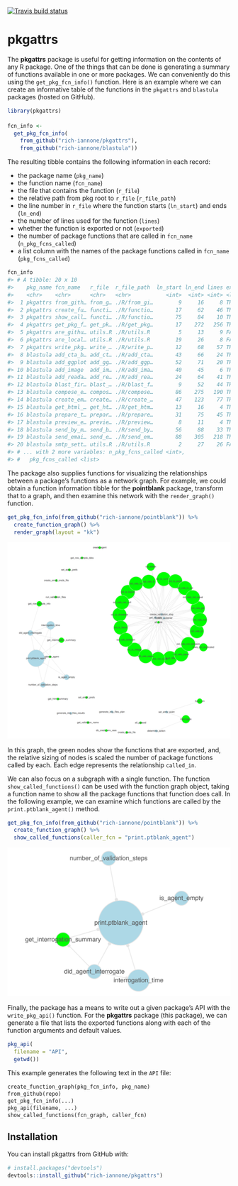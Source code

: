 
<!-- README.md is generated from README.Rmd. Please edit that file -->

[![Travis build
status](https://travis-ci.org/rich-iannone/pkgattrs.svg?branch=master)](https://travis-ci.org/rich-iannone/pkgattrs)

# pkgattrs

The **pkgattrs** package is useful for getting information on the
contents of any R package. One of the things that can be done is
generating a summary of functions available in one or more packages. We
can conveniently do this using the `get_pkg_fcn_info()` function. Here
is an example where we can create an informative table of the functions
in the `pkgattrs` and `blastula` packages (hosted on GitHub).

``` r
library(pkgattrs)

fcn_info <-
  get_pkg_fcn_info(
    from_github("rich-iannone/pkgattrs"),
    from_github("rich-iannone/blastula"))
```

The resulting tibble contains the following information in each record:

  - the package name (`pkg_name`)
  - the function name (`fcn_name`)
  - the file that contains the function (`r_file`)
  - the relative path from pkg root to `r_file` (`r_file_path`)
  - the line number in `r_file` where the function starts (`ln_start`)
    and ends (`ln_end`)
  - the number of lines used for the function (`lines`)
  - whether the function is exported or not (`exported`)
  - the number of package functions that are called in `fcn_name`
    (`n_pkg_fcns_called`)
  - a list column with the names of the package functions called in
    `fcn_name` (`pkg_fcns_called`)

<!-- end list -->

``` r
fcn_info
#> # A tibble: 20 x 10
#>    pkg_name fcn_name   r_file  r_file_path  ln_start ln_end lines exported
#>    <chr>    <chr>      <chr>   <chr>           <int>  <int> <int> <lgl>   
#>  1 pkgattrs from_gith… from_g… ./R/from_gi…        9     16     8 TRUE    
#>  2 pkgattrs create_fu… functi… ./R/functio…       17     62    46 TRUE    
#>  3 pkgattrs show_call… functi… ./R/functio…       75     84    10 TRUE    
#>  4 pkgattrs get_pkg_f… get_pk… ./R/get_pkg…       17    272   256 TRUE    
#>  5 pkgattrs are_githu… utils.R ./R/utils.R         5     13     9 FALSE   
#>  6 pkgattrs are_local… utils.R ./R/utils.R        19     26     8 FALSE   
#>  7 pkgattrs write_pkg… write_… ./R/write_p…       12     68    57 TRUE    
#>  8 blastula add_cta_b… add_ct… ./R/add_cta…       43     66    24 TRUE    
#>  9 blastula add_ggplot add_gg… ./R/add_ggp…       52     71    20 TRUE    
#> 10 blastula add_image  add_im… ./R/add_ima…       40     45     6 TRUE    
#> 11 blastula add_reada… add_re… ./R/add_rea…       24     64    41 TRUE    
#> 12 blastula blast_fir… blast_… ./R/blast_f…        9     52    44 TRUE    
#> 13 blastula compose_e… compos… ./R/compose…       86    275   190 TRUE    
#> 14 blastula create_em… create… ./R/create_…       47    123    77 TRUE    
#> 15 blastula get_html_… get_ht… ./R/get_htm…       13     16     4 TRUE    
#> 16 blastula prepare_t… prepar… ./R/prepare…       31     75    45 TRUE    
#> 17 blastula preview_e… previe… ./R/preview…        8     11     4 TRUE    
#> 18 blastula send_by_m… send_b… ./R/send_by…       56     88    33 TRUE    
#> 19 blastula send_emai… send_e… ./R/send_em…       88    305   218 TRUE    
#> 20 blastula smtp_sett… utils.R ./R/utils.R         2     27    26 FALSE   
#> # ... with 2 more variables: n_pkg_fcns_called <int>,
#> #   pkg_fcns_called <list>
```

The package also supplies functions for visualizing the relationships
between a package’s functions as a network graph. For example, we could
obtain a function information tibble for the **pointblank** package,
transform that to a graph, and then examine this network with the
`render_graph()` function.

``` r
get_pkg_fcn_info(from_github("rich-iannone/pointblank")) %>%
  create_function_graph() %>%
  render_graph(layout = "kk")
```

<img src="man/figures/pointblank_graph.png">

In this graph, the green nodes show the functions that are exported,
and, the relative sizing of nodes is scaled the number of package
functions called by each. Each edge represents the relationship
`called_in`.

We can also focus on a subgraph with a single function. The function
`show_called_functions()` can be used with the function graph object,
taking a function name to show all the package functions that function
does call. In the following example, we can examine which functions are
called by the `print.ptblank_agent()` method.

``` r
get_pkg_fcn_info(from_github("rich-iannone/pointblank")) %>%
  create_function_graph() %>%
  show_called_functions(caller_fcn = "print.ptblank_agent")
```

<img src="man/figures/pointblank_called_functions.png">

Finally, the package has a means to write out a given package’s API with
the `write_pkg_api()` function. For the **pkgattrs** package (this
package), we can generate a file that lists the exported functions along
with each of the function arguments and default values.

``` r
pkg_api(
  filename = "API",
  getwd())
```

This example generates the following text in the `API` file:

    create_function_graph(pkg_fcn_info, pkg_name)
    from_github(repo)
    get_pkg_fcn_info(...)
    pkg_api(filename, ...)
    show_called_functions(fcn_graph, caller_fcn)

## Installation

You can install pkgattrs from GitHub with:

``` r
# install.packages("devtools")
devtools::install_github("rich-iannone/pkgattrs")
```
